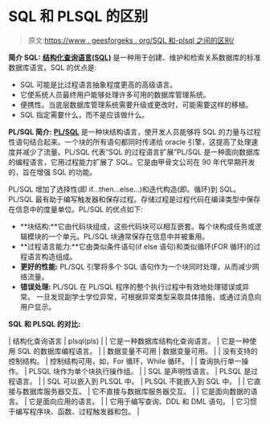 # SQL 和 PLSQL 的区别

> 原文:[https://www . geesforgeks . org/SQL 和-plsql 之间的区别/](https://www.geeksforgeeks.org/difference-between-sql-and-plsql/)

**简介 SQL:**
**[结构化查询语言(SQL)](https://www.geeksforgeeks.org/structured-query-language/)** 是一种用于创建、维护和检索关系数据库的标准数据库语言。SQL 的优点是:

*   SQL 可能是比过程语言抽象程度更高的高级语言。
*   它使系统人员最终用户能够处理许多可用的数据库管理系统。
*   便携性。当底层数据库管理系统需要升级或更改时，可能需要这样的移植。
*   SQL 指定需要什么，而不是应该做什么。

**PL/SQL 简介:**
**[PL/SQL](https://www.geeksforgeeks.org/plsql-introduction/)** 是一种块结构语言，使开发人员能够将 SQL 的力量与过程性语句结合起来。一个块的所有语句都同时传递给 oracle 引擎，这提高了处理速度并减少了流量。PL/SQL 代表“SQL 的过程语言扩展”PL/SQL 是一种面向数据库的编程语言，它用过程能力扩展了 SQL。它是由甲骨文公司在 90 年代早期开发的，旨在增强 SQL 的功能。

PL/SQL 增加了选择性(即 if…then…else…)和迭代构造(即。循环)到 SQL。PL/SQL 最有助于编写触发器和保存过程。存储过程是过程代码在编译类型中保存在信息中的度量单位。PL/SQL 的优点如下:

*   **块结构:**它由代码块组成，这些代码块可以相互嵌套。每个块构成任务或逻辑模块的一个单元。PL/SQL 块通常保存在信息中并被重用。
*   **过程语言能力:**它由类似条件语句(if else 语句)和类似循环(FOR 循环)的过程语言构造组成。
*   **更好的性能:** PL/SQL 引擎将多个 SQL 语句作为一个块同时处理，从而减少网络流量。
*   **错误处理:** PL/SQL 在 PL/SQL 程序的整个执行过程中有效地处理错误或异常。
    一旦发现副学士学位异常，可根据异常类型采取具体措施，或通过消息向用户显示。

**SQL 和 PLSQL 的对比:**

| 结构化查询语言 | plsql(pls) |
| 它是一种数据库结构化查询语言。 | 它是一种使用 SQL 的数据库编程语言。 |
| 数据变量不可用 | 数据变量可用。 |
| 没有支持的控制结构。 | 控制结构可用，如，For 循环，While 循环。 |
| 查询执行单一操作。 | PLSQL 块作为单个块执行操作组。 |
| SQL 是声明性语言。 | PLSQL 是过程语言。 |
| SQL 可以嵌入到 PLSQL 中。 | PLSQL 不能嵌入到 SQL 中。 |
| 它直接与数据库服务器交互。 | 它不直接与数据库服务器交互。 |
| 它是面向数据的语言。 | 它是面向应用的语言。 |
| 它用于编写查询、DDL 和 DML 语句。 | 它习惯于编写程序块、函数、过程触发器和包。 |